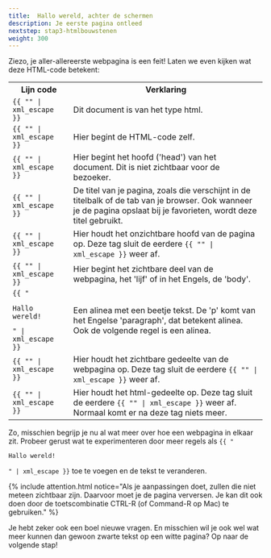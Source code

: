 ```yaml
---
title:  Hallo wereld, achter de schermen
description: Je eerste pagina ontleed
nextstep: stap3-htmlbouwstenen
weight: 300
---
```


Ziezo, je aller-allereerste webpagina is een feit! Laten we even kijken wat deze HTML-code betekent:
<table class="deftable">
    <tr>
        <th>Lijn code</th><th>Verklaring</th>
    </tr>
    <tr>
        <td><code>{{ "<!doctype html>" | xml_escape }}</code></td><td>Dit document is van het type html.</td>
    </tr>
    <tr>
        <td><code>{{ "<html>" | xml_escape }}</code></td><td>Hier begint de HTML-code zelf.</td>
    </tr>
    <tr>
        <td><code>{{ "<head>" | xml_escape }}</code></td><td>Hier begint het hoofd ('head') van het document. Dit is niet zichtbaar voor de bezoeker.</td>
    </tr>
    <tr>
        <td><code>{{ "<title>Mijn allereerste webpagina</title>" | xml_escape }}</code></td><td>De titel van je pagina, zoals die verschijnt in de titelbalk of de tab van je browser. Ook wanneer je de pagina opslaat bij je favorieten, wordt deze titel gebruikt.</td>
    </tr>
    <tr>
        <td><code>{{ "</head>" | xml_escape }}</code></td><td>Hier houdt het onzichtbare hoofd van de pagina op. Deze tag sluit de eerdere <code>{{ "<head>" | xml_escape }}</code> weer af.</td>
    </tr>
    <tr>
        <td><code>{{ "<body>" | xml_escape }}</code></td><td>Hier begint het zichtbare deel van de webpagina, het 'lijf' of in het Engels, de 'body'.</td>
    </tr>
    <tr>
        <td><code>{{ "<p>Hallo wereld!</p>" | xml_escape }}</code></td><td>Een alinea met een beetje tekst. De 'p' komt van het Engelse 'paragraph', dat betekent alinea. Ook de volgende regel is een alinea.</td>
    </tr>
    <tr>
        <td><code>{{ "</body>" | xml_escape }}</code></td><td>Hier houdt het zichtbare gedeelte van de webpagina op. Deze tag sluit de eerdere <code>{{ "<body>" | xml_escape }}</code> weer af.</td>
    </tr>
    <tr>
        <td><code>{{ "</html>" | xml_escape }}</code></td><td>Hier houdt het html-gedeelte op. Deze tag sluit de eerdere <code>{{ "<html>" | xml_escape }}</code> weer af. Normaal komt er na deze tag niets meer.</td>
    </tr>
</table>

Zo, misschien begrijp je nu al wat meer over hoe een webpagina in elkaar zit. Probeer gerust wat te experimenteren door meer regels als <code>{{ "<p>Hallo wereld!</p>" | xml_escape }}</code> toe te voegen en de tekst te veranderen.

{% include attention.html notice="Als je aanpassingen doet, zullen die niet meteen zichtbaar zijn. Daarvoor moet je de pagina verversen. Je kan dit ook doen door de toetscombinatie CTRL-R (of Command-R op Mac) te gebruiken." %}

Je hebt zeker ook een boel nieuwe vragen. En misschien wil je ook wel wat meer kunnen dan gewoon zwarte tekst op een witte pagina? Op naar de volgende stap!
